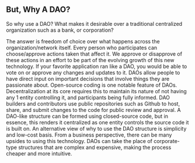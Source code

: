 ## But, Why A DAO?
So why use a DAO? What makes it desirable over a traditional centralized organization such
as a bank, or corporation?

The answer is freedom of choice over what happens across the organization/network itself.
Every person who participates can choose/approve actions taken that affect it. We approve
or disapprove of these actions in an effort to be part of the evolving growth of this new
technology. If your favorite application ran like a DAO, you would be able to vote on or
approve any changes and updates to it. DAOs allow people to have direct input on important
decisions that involve things they are passionate about.
Open-source coding is one notable feature of DAOs. Decentralization at its core requires this
to maintain its nature of not having any 1 entity controlling it, and participants being fully
informed. DAO builders and contributors use public repositories such as Github to host,
share, and submit changes to the code for public review and approval. A DAO-like structure
can be formed using closed-source code, but in essence, this renders it centralized as one
entity controls the source code it is built on.
An alternative view of why to use the DAO structure is simplicity and low-cost basis. From a
business perspective, there can be many upsides to using this technology. DAOs can take the
place of corporate-type structures that are complex and expensive, making the process
cheaper and more intuitive.
